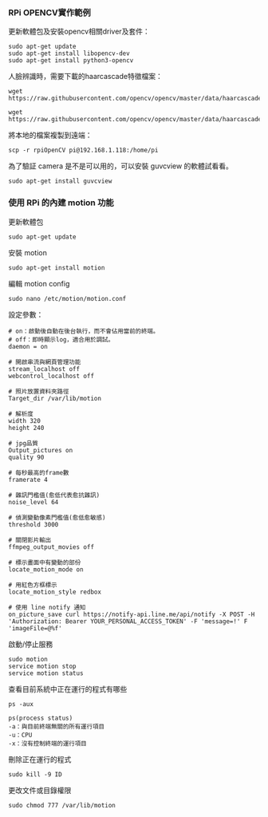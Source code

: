 ### RPi OPENCV實作範例

更新軟體包及安裝opencv相關driver及套件：
```
sudo apt-get update
sudo apt-get install libopencv-dev
sudo apt-get install python3-opencv
```

人臉辨識時，需要下載的haarcascade特徵檔案：
```
wget https://raw.githubusercontent.com/opencv/opencv/master/data/haarcascades/haarcascade_frontalface_default.xml

wget https://raw.githubusercontent.com/opencv/opencv/master/data/haarcascades/haarcascade_eye.xml
```

將本地的檔案複製到遠端：
```
scp -r rpiOpenCV pi@192.168.1.118:/home/pi
```
為了驗証 camera 是不是可以用的，可以安裝 guvcview 的軟體試看看。
```
sudo apt-get install guvcview
```
### 使用 RPi 的內建 motion 功能

更新軟體包
```
sudo apt-get update
```
安裝 motion
```
sudo apt-get install motion
```
編輯 motion config
```
sudo nano /etc/motion/motion.conf
```
設定參數：
```
# on：啟動後自動在後台執行，而不會佔用當前的終端。
# off：即時顯示log，適合用於調試。
daemon = on

# 開啟串流與網頁管理功能
stream_localhost off
webcontrol_localhost off

# 照片放置資料夾路徑
Target_dir /var/lib/motion

# 解析度
width 320
height 240

# jpg品質
Output_pictures on
quality 90

# 每秒最高的frame數
framerate 4

# 雜訊門檻值(愈低代表愈抗雜訊)
noise_level 64

# 偵測變動像素門檻值(愈低愈敏感)
threshold 3000

# 關閉影片輸出
ffmpeg_output_movies off

# 標示畫面中有變動的部份
locate_motion_mode on

# 用紅色方框標示
locate_motion_style redbox

# 使用 line notify 通知
on_picture_save curl https://notify-api.line.me/api/notify -X POST -H 'Authorization: Bearer YOUR_PERSONAL_ACCESS_TOKEN' -F 'message=!' F 'imageFile=@%f'

```
啟動/停止服務
```
sudo motion
service motion stop
service motion status
```
查看目前系統中正在運行的程式有哪些
```
ps -aux

ps(process status)
-a：與目前終端無關的所有運行項目
-u：CPU
-x：沒有控制終端的運行項目
```
刪除正在運行的程式
```
sudo kill -9 ID
```
更改文件或目錄權限
```
sudo chmod 777 /var/lib/motion
```